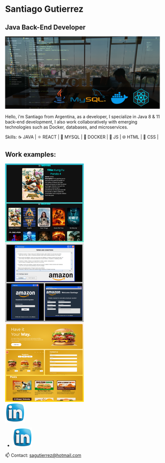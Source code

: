# Santiago Gutierrez
## Java Back-End Developer
![Java Back-End Developer](https://github.com/JacoboGutierrez/JacoboGutierrez/blob/main/banner_integrado.png?raw=true)

Hello, i'm Santiago from Argentina, as a developer, I specialize in Java 8 & 11 back-end development, I also work collaboratively with emerging technologies such as Docker, databases, and microservices.

Skills: 
☕ JAVA |
⚛️ REACT |
🐬 MYSQL |
🐳 DOCKER |
🚀 JS |
🌐 HTML |
🎨 CSS |

## Work examples:

<a href="https://github.com/JacoboGutierrez/Movie-Info-Website-with-React">
  <img src="https://github.com/JacoboGutierrez/JacoboGutierrez/blob/main/movies.png" width="256" />
</a>

<a href="https://github.com/JacoboGutierrez/Amazon-Vacational-System">
  <img src="https://github.com/JacoboGutierrez/JacoboGutierrez/blob/main/amaz.png" width="256" /> 
</a>

<a href="https://github.com/JacoboGutierrez/Burger-king-menu-2.0">
  <img src="https://github.com/JacoboGutierrez/JacoboGutierrez/blob/main/bk.png" width="256" />
</a>

<section>
        <a href="https://www.linkedin.com/in/santiago-a-gutierrez/?locale=en_US" target="_blank">
          <img src="https://github.com/JacoboGutierrez/JacoboGutierrez/blob/main/linkedin.png" width="64" />
        </a>
</section>

<section>
  <div>
    <ul>
      <li>
        <a href="https://www.linkedin.com/in/santiago-a-gutierrez/?locale=en_US" target="_blank">
          <img src="https://github.com/JacoboGutierrez/JacoboGutierrez/blob/main/linkedin.png" width="64" />
        </a>
      </li>
    </ul>
  </div>
</section>

📫 Contact: sagutierrez@hotmail.com





